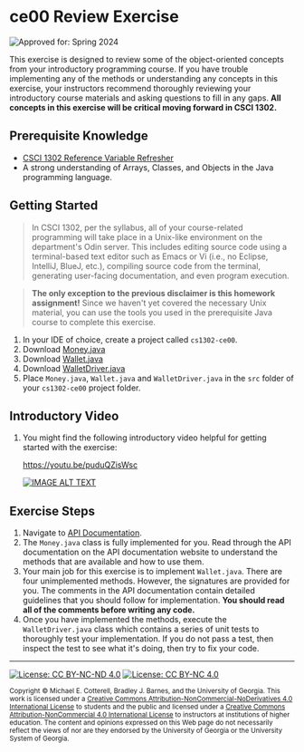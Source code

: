 # ce00 Review Exercise

![Approved for: Spring 2024](https://img.shields.io/badge/Approved%20for-Spring%202024-blue)

This exercise is designed to review some of the object-oriented concepts from your introductory programming course.
If you have trouble implementing any of the methods or understanding any concepts in this exercise, your instructors
recommend thoroughly reviewing your introductory course materials and asking questions to fill in any gaps. 
**All concepts in this exercise will be critical moving forward in CSCI 1302.**

## Prerequisite Knowledge

* [CSCI 1302 Reference Variable Refresher](https://github.com/cs1302uga/cs1302-tutorials/blob/alsi/refresher/variables.md)
* A strong understanding of Arrays, Classes, and Objects in the Java programming language.

## Getting Started

   > In CSCI 1302, per the syllabus, all of your course-related programming will take place in a 
   > Unix-like environment on the department's Odin server. This includes editing source code
   > using a terminal-based text editor such as Emacs or Vi (i.e., no Eclipse, IntelliJ, BlueJ, etc.), 
   > compiling source code from the terminal, generating user-facing documentation, and 
   > even program execution.
      
   > **The only exception to the previous disclaimer is this homework assignment!** Since we haven't yet
   > covered the necessary Unix material, you can use the tools you used in the prerequisite Java course to
   > complete this exercise.
      
   1. In your IDE of choice, create a project called `cs1302-ce00`. 
   1. Download [Money.java](https://raw.githubusercontent.com/cs1302uga/cs1302-ce00/master/src/Money.java)
   1. Download [Wallet.java](https://raw.githubusercontent.com/cs1302uga/cs1302-ce00/master/src/Wallet.java)
   1. Download [WalletDriver.java](https://raw.githubusercontent.com/cs1302uga/cs1302-ce00/master/src/WalletDriver.java)
   1. Place `Money.java`, `Wallet.java` and `WalletDriver.java` in the `src` folder of your `cs1302-ce00` project folder.

## Introductory Video

1. You might find the following introductory video helpful for getting started with the exercise:

   https://youtu.be/puduQZisWsc

   <a href="https://www.youtube.com/watch?v=puduQZisWsc">
   <img src="https://i3.ytimg.com/vi/puduQZisWsc/hqdefault.jpg" alt="IMAGE ALT TEXT">
   </a>
   
## Exercise Steps

   1. Navigate to [API Documentation](http://cobweb.cs.uga.edu/~cs1302a/cs1302-ce00-doc/).
   1. The `Money.java` class is fully implemented for you. Read through the API documentation on the
      API documentation website to understand the methods that are available and how to use them.
   1. Your main job for this exercise is to implement `Wallet.java`. There are four unimplemented methods. 
      However, the signatures are provided for you. The comments in the API documentation contain detailed 
      guidelines that you should follow for implementation. **You should read all of the comments before
      writing any code.**
   1. Once you have implemented the methods, execute the `WalletDriver.java` class which contains 
      a series of unit tests to thoroughly test your implementation. If you do not pass a test, then
      inspect the test to see what it's doing, then try to fix your code.
   
<hr/>

[![License: CC BY-NC-ND 4.0](https://img.shields.io/badge/License-CC%20BY--NC--ND%204.0-lightgrey.svg)](http://creativecommons.org/licenses/by-nc-nd/4.0/) [![License: CC BY-NC 4.0](https://img.shields.io/badge/Instructor%20License-CC%20BY--NC%204.0-lightgrey.svg)](http://creativecommons.org/licenses/by-nc/4.0/)

<small>
Copyright &copy; Michael E. Cotterell, Bradley J. Barnes, and the University of Georgia.
This work is licensed under 
a <a rel="license" href="http://creativecommons.org/licenses/by-nc-nd/4.0/">Creative Commons Attribution-NonCommercial-NoDerivatives 4.0 International License</a> to students and the public and licensed under
a <a rel="license" href="http://creativecommons.org/licenses/by-nc/4.0/">Creative Commons Attribution-NonCommercial 4.0 International License</a> to instructors at institutions of higher education.
The content and opinions expressed on this Web page do not necessarily reflect the views of nor are they endorsed by the University of Georgia or the University System of Georgia.
</small>
